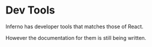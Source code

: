 # Dev Tools

Inferno has developer tools that matches those of React.

However the documentation for them is still being written.



